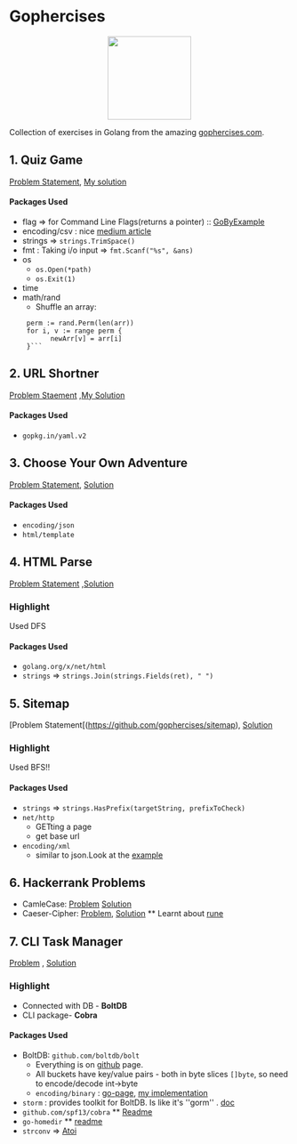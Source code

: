 # Gophercises
<p align="center" padding="500px">
<img src="https://gophercises.com/img/gophercises_jumping.gif" height="150px">
</p>


Collection of exercises in Golang from the amazing [gophercises.com](https://gophercises.com).
## 1. Quiz Game
[Problem Statement](https://github.com/gophercises/quiz), [My solution](https://github.com/aayush4vedi/Gophercises/tree/master/quiz)
#### Packages Used 
* flag => for Command Line Flags(returns a pointer) :: [GoByExample](https://gobyexample.com/command-line-flags)
* encoding/csv : nice [medium article](https://medium.com/@barunthapa/working-with-csv-in-go-50a4f540e623)
* strings => `strings.TrimSpace()`
* fmt : Taking i/o input => `fmt.Scanf("%s", &ans)`
* os
  * `os.Open(*path)`
  * `os.Exit(1)`
* time
* math/rand 
  * Shuffle an array:
   ```rand.Seed(time.Now().UnixNano())
    perm := rand.Perm(len(arr))
    for i, v := range perm {
	      newArr[v] = arr[i]
    }```
## 2. URL Shortner
[Problem Staement](https://github.com/gophercises/urlshort) ,[My Solution](https://github.com/aayush4vedi/Gophercises/tree/master/urlshort)
#### Packages Used
* `gopkg.in/yaml.v2`

## 3. Choose Your Own Adventure
[Problem Statement](https://github.com/gophercises/cyoa), [Solution](https://github.com/aayush4vedi/Gophercises/tree/master/cyoa)
#### Packages Used
* `encoding/json`
* `html/template`


## 4. HTML Parse
[Problem Statement](https://github.com/gophercises/link) ,[Solution](https://github.com/aayush4vedi/Gophercises/tree/master/link)
### Highlight
Used DFS
#### Packages Used
* `golang.org/x/net/html`
* `strings` => `strings.Join(strings.Fields(ret), " ")`

## 5. Sitemap
[Problem Statement[(https://github.com/gophercises/sitemap), [Solution](https://github.com/aayush4vedi/Gophercises/blob/master/sitemap/main.go)

### Highlight
Used BFS!!

#### Packages Used
* `strings` => `strings.HasPrefix(targetString, prefixToCheck)`
* `net/http`
  * GETting a page
  * get base url
* `encoding/xml` 
  * similar to json.Look at the [example](https://golang.org/pkg/encoding/xml/)

## 6. Hackerrank Problems
* CamleCase: [Problem](https://www.hackerrank.com/challenges/camelcase/problem) [Solution](https://github.com/gophercises/hr1/tree/solution/camel)
* Caeser-Cipher: [Problem](https://www.hackerrank.com/challenges/caesar-cipher-1/problem), [Solution](https://github.com/gophercises/hr1/tree/solution/caesar)
 ** Learnt about [rune](https://www.geeksforgeeks.org/rune-in-golang/)

## 7. CLI Task Manager
[Problem](https://courses.calhoun.io/lessons/les_goph_36) , [Solution](https://github.com/aayush4vedi/Gophercises/tree/master/task)

### Highlight
* Connected with DB - **BoltDB**
* CLI package- **Cobra**

#### Packages Used

* BoltDB: `github.com/boltdb/bolt`
  * Everything is on [github](https://github.com/boltdb/bolt) page.
  * All buckets have key/value pairs - both in byte slices `[]byte`, so need to encode/decode int->byte
  * `encoding/binary` : [go-page](https://golang.org/pkg/encoding/binary/), [my implementation](https://github.com/aayush4vedi/Gophercises/blob/7aac7de0cab35554f30be51eb3af597e234997fe/task/db/task.go#L71)
* `storm` : provides toolkit for BoltDB. Is like it's ''gorm'' . [doc](https://github.com/asdine/storm)
* `github.com/spf13/cobra`
  ** [Readme](https://github.com/spf13/cobra)
*  `go-homedir`
  ** [readme](https://github.com/mitchellh/go-homedir)
* `strconv` => [Atoi](https://golang.org/pkg/strconv/#example_Atoi)